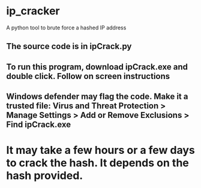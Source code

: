 # ip_cracker
A python tool to brute force a hashed IP address

## The source code is in ipCrack.py

## To run this program, download ipCrack.exe and double click. Follow on screen instructions

## Windows defender may flag the code. Make it a trusted file: Virus and Threat Protection > Manage Settings > Add or Remove Exclusions > Find ipCrack.exe

# It may take a few hours or a few days to crack the hash. It depends on the hash provided.